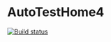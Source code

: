 # AutoTestHome4
[![Build status](https://ci.appveyor.com/api/projects/status/p3uv988r458coe2k?svg=true)](https://ci.appveyor.com/project/brunduk/autotesthome4)
